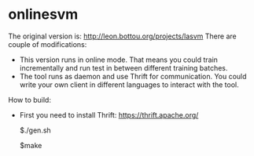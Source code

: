 # onlinesvm
The original version is: http://leon.bottou.org/projects/lasvm
There are couple of modifications:
 - This version runs in online mode. That means you could train incrementally and run test in between different training batches.
 - The tool runs as daemon and use Thrift for communication. You could write your own client in different languages to interact with the tool. 
 
How to build:
 - First you need to install Thrift: https://thrift.apache.org/

	$./gen.sh

	$make
